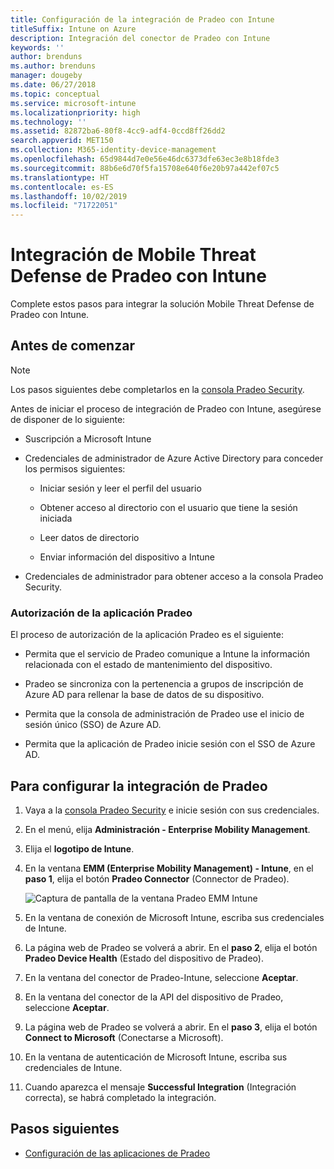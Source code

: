 ```yaml
---
title: Configuración de la integración de Pradeo con Intune
titleSuffix: Intune on Azure
description: Integración del conector de Pradeo con Intune
keywords: ''
author: brenduns
ms.author: brenduns
manager: dougeby
ms.date: 06/27/2018
ms.topic: conceptual
ms.service: microsoft-intune
ms.localizationpriority: high
ms.technology: ''
ms.assetid: 82872ba6-80f8-4cc9-adf4-0ccd8ff26dd2
search.appverid: MET150
ms.collection: M365-identity-device-management
ms.openlocfilehash: 65d9844d7e0e56e46dc6373dfe63ec3e8b18fde3
ms.sourcegitcommit: 88b6e6d70f5fa15708e640f6e20b97a442ef07c5
ms.translationtype: HT
ms.contentlocale: es-ES
ms.lasthandoff: 10/02/2019
ms.locfileid: "71722051"
---
```

# <a name="integrate-pradeo-mobile-threat-defense-with-intune"></a>Integración de Mobile Threat Defense de Pradeo con Intune

Complete estos pasos para integrar la solución Mobile Threat Defense de Pradeo con Intune.

## <a name="before-you-begin"></a>Antes de comenzar

> [!NOTE]
> Los pasos siguientes debe completarlos en la [consola Pradeo Security](https://www.apps-security.com).

Antes de iniciar el proceso de integración de Pradeo con Intune, asegúrese de disponer de lo siguiente:

- Suscripción a Microsoft Intune

- Credenciales de administrador de Azure Active Directory para conceder los permisos siguientes:

  - Iniciar sesión y leer el perfil del usuario

  - Obtener acceso al directorio con el usuario que tiene la sesión iniciada

  - Leer datos de directorio

  - Enviar información del dispositivo a Intune

- Credenciales de administrador para obtener acceso a la consola Pradeo Security.

### <a name="pradeo-app-authorization"></a>Autorización de la aplicación Pradeo

El proceso de autorización de la aplicación Pradeo es el siguiente:

- Permita que el servicio de Pradeo comunique a Intune la información relacionada con el estado de mantenimiento del dispositivo.

- Pradeo se sincroniza con la pertenencia a grupos de inscripción de Azure AD para rellenar la base de datos de su dispositivo.

- Permita que la consola de administración de Pradeo use el inicio de sesión único (SSO) de Azure AD.

- Permita que la aplicación de Pradeo inicie sesión con el SSO de Azure AD.

## <a name="to-set-up-pradeo-integration"></a>Para configurar la integración de Pradeo

1. Vaya a la [consola Pradeo Security](https://www.apps-security.com) e inicie sesión con sus credenciales.

2. En el menú, elija **Administración - Enterprise Mobility Management**.

3. Elija el **logotipo de Intune**.

4. En la ventana **EMM (Enterprise Mobility Management) - Intune**, en el **paso 1**, elija el botón **Pradeo Connector** (Connector de Pradeo). 

    ![Captura de pantalla de la ventana Pradeo EMM Intune](./media/pradeo-mtd-connector-integration/pradeo_setup.png)

5. En la ventana de conexión de Microsoft Intune, escriba sus credenciales de Intune.

5. La página web de Pradeo se volverá a abrir. En el **paso 2**, elija el botón **Pradeo Device Health** (Estado del dispositivo de Pradeo).

7. En la ventana del conector de Pradeo-Intune, seleccione **Aceptar**. 

8. En la ventana del conector de la API del dispositivo de Pradeo, seleccione **Aceptar**.

9. La página web de Pradeo se volverá a abrir. En el **paso 3**, elija el botón **Connect to Microsoft** (Conectarse a Microsoft). 

10. En la ventana de autenticación de Microsoft Intune, escriba sus credenciales de Intune.

11. Cuando aparezca el mensaje **Successful Integration** (Integración correcta), se habrá completado la integración.

## <a name="next-steps"></a>Pasos siguientes

- [Configuración de las aplicaciones de Pradeo](mtd-apps-ios-app-configuration-policy-add-assign.md)

